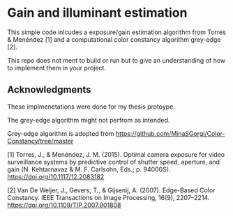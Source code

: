 # Gain and illuminant estimation
This simple code inlcudes a exposure/gain estimation algorithm from Torres & Menéndez [1] and a computational color constancy algorithm grey-edge [2].

This repo does not ment to build or run but to give an understanding of how to implement them in your project.

## Acknowledgments
These implmenetations were done for my thesis protoype.

The grey-edge algorithm might not perfrom as intended.

Grey-edge algorithm is adopted from https://github.com/MinaSGorgi/Color-Constancy/tree/master

[1] Torres, J., & Menéndez, J. M. (2015). Optimal camera exposure for video surveillance systems by predictive control of shutter speed, aperture, and gain (N. Kehtarnavaz & M. F. Carlsohn, Eds.; p. 94000S). https://doi.org/10.1117/12.2083182

[2] Van De Weijer, J., Gevers, T., & Gijsenij, A. (2007). Edge-Based Color Constancy. IEEE Transactions on Image Processing, 16(9), 2207–2214. https://doi.org/10.1109/TIP.2007.901808
